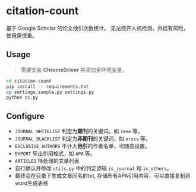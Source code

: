# citation-count
基于 Google Scholar 的论文他引次数统计。
无法绕开人机检测，外挂有风险，使用需慎重。

## Usage
> 需要安装 **ChromeDriver** 并添加至环境变量。

```sh
cd citation-count
pip install -r requirements.txt
cp settings.sample.py settings.py
python cc.py
```

## Configure
* `JOURNAL_WHITELIST` 判定为**期刊**的关键词，如 `ieee` 等。
* `JOURNAL_BLACKLIST` 判定为**非期刊**的关键词，如 `arxiv` 等。
* `EXCLUSIVE_AUTHORS` 不计入**他引**的作者名单，可随意设置。
* `EXPORT` 导出引用格式，如 `APA` 等。
* `ARTICLES` 待处理的文章列表
* 自行确认并修改 `utils.py` 中的判定逻辑 `is_journal` 和 `is_others`。
* 最终会在目录下生成文章同名的txt, 存储所有APA引用内容，可以直接复制到word生成表格

